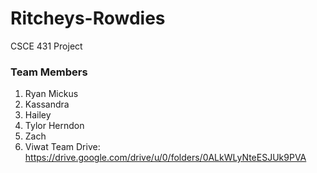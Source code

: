 # Ritcheys-Rowdies
CSCE 431 Project
### Team Members
1. Ryan Mickus
2. Kassandra
3. Hailey
4. Tylor Herndon
5. Zach
6. Viwat
Team Drive: https://drive.google.com/drive/u/0/folders/0ALkWLyNteESJUk9PVA
